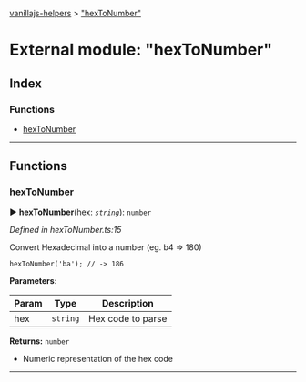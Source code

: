 [vanillajs-helpers](../README.md) > ["hexToNumber"](../modules/_hextonumber_.md)



# External module: "hexToNumber"

## Index

### Functions

* [hexToNumber](_hextonumber_.md#hextonumber)



---
## Functions
<a id="hextonumber"></a>

###  hexToNumber

► **hexToNumber**(hex: *`string`*): `number`



*Defined in hexToNumber.ts:15*



Convert Hexadecimal into a number (eg. b4 => 180)

    hexToNumber('ba'); // -> 186


**Parameters:**

| Param | Type | Description |
| ------ | ------ | ------ |
| hex | `string`   |  Hex code to parse |





**Returns:** `number`
- Numeric representation of the hex code






___


